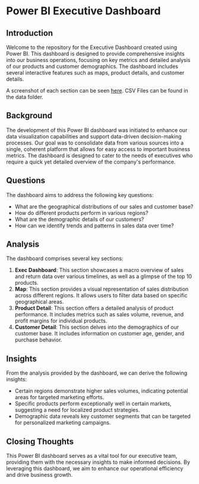 # Power BI Executive Dashboard

## Introduction
Welcome to the repository for the Executive Dashboard created using Power BI. This dashboard is designed to provide comprehensive insights into our business operations, focusing on key metrics and detailed analysis of our products and customer demographics. The dashboard includes several interactive features such as maps, product details, and customer details. 

A screenshot of each section can be seen [here](/https://github.com/nerdrads/Power_BI_Sales_Analysis/blob/main/Dashboard%20Preview.pdf/). CSV Files can be found in the data folder. 

## Background
The development of this Power BI dashboard was initiated to enhance our data visualization capabilities and support data-driven decision-making processes. Our goal was to consolidate data from various sources into a single, coherent platform that allows for easy access to important business metrics. The dashboard is designed to cater to the needs of executives who require a quick yet detailed overview of the company's performance.

## Questions
The dashboard aims to address the following key questions:
- What are the geographical distributions of our sales and customer base?
- How do different products perform in various regions?
- What are the demographic details of our customers?
- How can we identify trends and patterns in sales data over time?

## Analysis
The dashboard comprises several key sections:
1. **Exec Dashboard**: This section showcases a macro overview of sales and return data over various timelines, as well as a glimpse of the top 10 products. 
2. **Map**: This section provides a visual representation of sales distribution across different regions. It allows users to filter data based on specific geographical areas.
3. **Product Detail**: This section offers a detailed analysis of product performance. It includes metrics such as sales volume, revenue, and profit margins for individual products.
4. **Customer Detail**: This section delves into the demographics of our customer base. It includes information on customer age, gender, and purchase behavior.

## Insights
From the analysis provided by the dashboard, we can derive the following insights:
- Certain regions demonstrate higher sales volumes, indicating potential areas for targeted marketing efforts.
- Specific products perform exceptionally well in certain markets, suggesting a need for localized product strategies.
- Demographic data reveals key customer segments that can be targeted for personalized marketing campaigns.

## Closing Thoughts
This Power BI dashboard serves as a vital tool for our executive team, providing them with the necessary insights to make informed decisions. By leveraging this dashboard, we aim to enhance our operational efficiency and drive business growth. 
